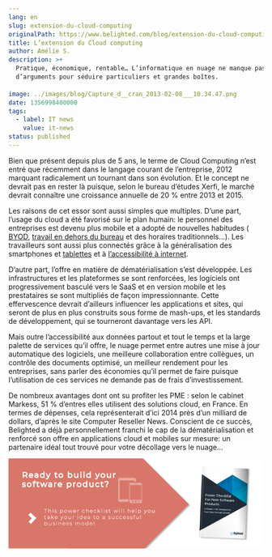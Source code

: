 ```yaml
---
lang: en
slug: extension-du-cloud-computing
originalPath: https://www.belighted.com/blog/extension-du-cloud-computing
title: L’extension du Cloud computing
author: Amélie S.
description: >+
  Pratique, économique, rentable… L’informatique en nuage ne manque pas
  d’arguments pour séduire particuliers et grandes boîtes.

image: ../images/blog/Capture_d__cran_2013-02-08___10.34.47.png
date: 1356998400000
tags:
  - label: IT news
    value: it-news
status: published
---
```

Bien que présent depuis plus de 5 ans, le terme de Cloud Computing n’est entré que récemment dans le langage courant de l’entreprise, 2012 marquant radicalement un tournant dans son évolution. Et le concept ne devrait pas en rester là puisque, selon le bureau d’études Xerfi, le marché devrait connaître une croissance annuelle de 20 % entre 2013 et 2015.

Les raisons de cet essor sont aussi simples que multiples. D’une part, l’usage du cloud a été favorisé sur le plan humain: le personnel des entreprises est devenu plus mobile et a adopté de nouvelles habitudes ( [BYOD](https://belighted.com/blog/elvolution-du-byod-bring-your-own-device), [travail en dehors du bureau](https://belighted.com/blog/le-developpement-du-teleworking) et des horaires traditionnels…). Les travailleurs sont aussi plus connectés grâce à la généralisation des smartphones et [tablettes](https://belighted.com/blog/lenorme-succes-des-tablettes) et à [l’accessibilité à internet](https://belighted.com/blog/lexpansion-de-la-3g-lapparition-de-la-4g).

D’autre part, l’offre en matière de dématérialisation s’est développée. Les infrastructures et les plateformes se sont renforcées, les logiciels ont progressivement basculé vers le SaaS et en version mobile et les prestataires se sont multipliés de façon impressionnante. Cette effervescence devrait d’ailleurs influencer les applications et sites, qui seront de plus en plus construits sous forme de mash-ups, et les standards de développement, qui se tourneront davantage vers les API.

Mais outre l’accessibilité aux données partout et tout le temps et la large palette de services qu’il offre, le nuage permet entre autres une mise à jour automatique des logiciels, une meilleure collaboration entre collègues, un contrôle des documents optimisé, un meilleur rendement pour les entreprises, sans parler des économies qu’il permet de faire puisque l’utilisation de ces services ne demande pas de frais d’investissement.

De nombreux avantages dont ont su profiter les PME : selon le cabinet Markess, 51 % d’entres elles utilisent des solutions cloud, en France. En termes de dépenses, cela représenterait d’ici 2014 près d’un milliard de dollars, d’après le site Computer Reseller News. Conscient de ce succès, Belighted a déjà personnellement franchi le cap de la dématérialisation et renforcé son offre en applications cloud et mobiles sur mesure: un partenaire idéal tout trouvé pour votre décollage vers le nuage…  
  
[![New Call-to-action](/content/images/legacy/UPTtKvQU_5rjKfQJ1Qjwk.png)](https://cta-redirect.hubspot.com/cta/redirect/1684659/fb3606cc-cc1b-47d0-ae85-2c9f69837fe2)
